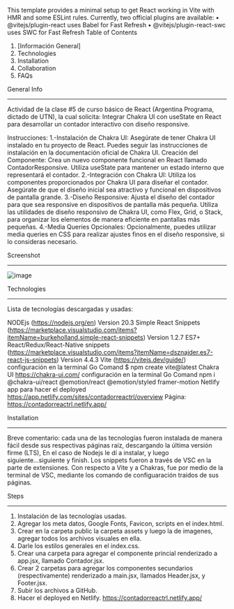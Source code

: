 This template provides a minimal setup to get React working in Vite with HMR and some ESLint rules.
Currently, two official plugins are available:
•	@vitejs/plugin-react uses Babel for Fast Refresh
•	@vitejs/plugin-react-swc uses SWC for Fast Refresh
Table of Contents
1.	[Información General]
2.	Technologies
3.	Installation
4.	Collaboration
5.	FAQs
   
General Info
________________________________________
Actividad de la clase #5 de curso básico de React (Argentina Programa, dictado de UTN), la cual solicita: Integrar Chakra UI con useState en React para desarrollar un contador interactivo con diseño responsive.

Instrucciones:
1.-Instalación de Chakra UI:
Asegúrate de tener Chakra UI instalado en tu proyecto de React. Puedes seguir las instrucciones de instalación en la documentación oficial de Chakra UI. Creación del Componente:
Crea un nuevo componente funcional en React llamado ContadorResponsive. Utiliza useState para mantener un estado interno que representará el contador. 2.-Integración con Chakra UI:
Utiliza los componentes proporcionados por Chakra UI para diseñar el contador. Asegúrate de que el diseño inicial sea atractivo y funcional en dispositivos de pantalla grande. 3.-Diseño Responsive:
Ajusta el diseño del contador para que sea responsive en dispositivos de pantalla más pequeña. Utiliza las utilidades de diseño responsivo de Chakra UI, como Flex, Grid, o Stack, para organizar los elementos de manera eficiente en pantallas más pequeñas. 4.-Media Queries Opcionales:
Opcionalmente, puedes utilizar media queries en CSS para realizar ajustes finos en el diseño responsive, si lo consideras necesario.

Screenshot
________________________________________

![image](https://github.com/rosslabarca/Contador_React/assets/100976050/2b3bcdef-2e12-4d88-8f2f-06d53140d27f)


Technologies
________________________________________

Lista de tecnologías descargadas y usadas:

NODEjs (https://nodejs.org/en) Version 20.3 
Simple React Snippets (https://marketplace.visualstudio.com/items?itemName=burkeholland.simple-react-snippets) Version 1.2.7 
ES7+ React/Redux/React-Native snippets (https://marketplace.visualstudio.com/items?itemName=dsznajder.es7-react-js-snippets) Version 4.4.3
Vite (https://vitejs.dev/guide/) configuración en la terminal Go Comand $ npm create vite@latest 
Chakra UI https://chakra-ui.com/ configuración en la terminal Go Comand npm i @chakra-ui/react @emotion/react @emotion/styled framer-motion 
Netlify app para hacer el deployed https://app.netlify.com/sites/contadorreactrl/overview
Página: https://contadorreactrl.netlify.app/

Installation
________________________________________
Breve comentario: cada una de las tecnologías fueron instalada de manera fácil desde sus respectivas páginas raíz, descargando la última versión firme (LTS),
En el caso de Nodejs le dí a instalar, y luego siguiente...siguiente y finish. Los snippets fueron a través de VSC en la parte de extensiones. Con respecto a Vite y a Chakras, fue por medio de la terminal de VSC, mediante los comando de configuaración traidos de sus páginas.

Steps
________________________________________
1.	Instalación de las tecnologías usadas.
2.	Agregar los meta datos, Google Fonts, Favicon, scripts en el index.html.
3.	Crear en la carpeta public la carpeta assets y luego la de imagenes, agregar todos los archivos visuales en ella.
4.	Darle los estilos generales en el index.css.
5.	Crear una carpeta para agregar el componente princial renderizado a app.jsx, llamado Contador.jsx.
6.	Crear 2 carpetas para agregar los componentes secundarios (respectivamente) renderizado a main.jsx, llamados Header.jsx, y Footer.jsx.
7.	Subir los archivos a GitHub.
8.	Hacer el deployed en Netlify.  https://contadorreactrl.netlify.app/






